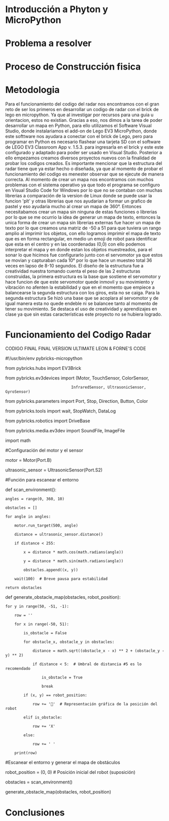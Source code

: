 # Introducción a Phyton y MicroPython

# Problema a resolver

# Proceso de Construcción fisica

# Metodologia

Para el funcionamiento del codigo del radar nos encontramos con el gran reto de ser los primeros en desarrollar un codigo de radar con el brick de lego en micropython. Ya que al investigar por recursos para una guia u orientacion, estos no existian. Gracias a eso, nos dimos a la tarea de poder desarrollar un mapa en Python, para ello utilizamos el Software Visual Studio, donde instalariamos el add-on de Lego EV3 MicroPython, donde este softtware nos ayudara a conectar con el brick de Lego, pero para programar en Python es necesario flashear una tarjeta SD con el software de LEGO EV3 Classroom App v. 1.5.3. para ingresarla en el brick y este este configurado y adaptado para poder ser usado en Visual Studio. Posterior a ello empezamos creamos diversos proyectos nuevos con la finalidad de probar los codigos creados. Es importante mencionar que la estructura del radar tiene que ya estar hecho o diseñada, ya que al momento de probar el funcionamiento del codigo es menester observar que se ejecute de manera correcta. 
Al momento de crear un mapa nos encontramos con muchos problemas con el sistema operativo ya que todo el programa se configuro en Visual Studio Code for Windows por lo que no se contaban con muchas librerias a comparación de la version de Linux donde se puede usar la funcion 'plt' y otras librerias que nos ayudarian a formar un grafico de pastel y eso ayudaria mucho al crear un mapa de 360°. Entonces necesitabamos crear un mapa sin ninguna de estas funciones o librerias por lo que se me ocurrio la idea de generar un mapa de texto, entonces la unica forma de crear un mapa sin librerias externas fue hacer un mapa de texto por lo que creamos una matriz de -50 a 51 para que tuviera un rango amplio al imprimir los objetos, con ello logramos imprimir el mapa de texto que es en forma rectangular, en medio un emoji de robot para identificar que esta en el centro y en las coordenadas (0,0) con ello podemos interpretar el mapa y en donde estan los objetos muestreados, para el sonar lo que hicimos fue configurarlo junto con el servomotor ya que estos se movian y capturaban cada 10° por lo que hace un muesteo total 36 veces en lapso de 8-10 segundos. El diseño de la estructura fue a creatividad nuestra tomando cuenta el peso de las 2 estructuras construidas, la primera estructura es la base que sostiene el servomotor y hace funcion de que este servomotor quede inmovil y su movimiento y vibración no afenten la estabilidad y que en el momento que empiece a balancearse la segunda estructura con los giros, esta no se caiga. Para la segunda estructura Se hizó una base que se acoplara al servomotor y de igual manera esta no quede endeble ni se balancee tanto al momento de tener su movimiento. Se destaca el uso de creatividad y aprendizajes en clase ya que sin estas características este proyecto no se hubiera logrado.

# Funcionamiento del Codigo Radar

CODIGO FINAL FINAL VERSION ULTIMATE LEON & FORNE'S CODE

#!/usr/bin/env pybricks-micropython

from pybricks.hubs import EV3Brick

from pybricks.ev3devices import (Motor, TouchSensor, ColorSensor,

                                 InfraredSensor, UltrasonicSensor, GyroSensor)

from pybricks.parameters import Port, Stop, Direction, Button, Color

from pybricks.tools import wait, StopWatch, DataLog

from pybricks.robotics import DriveBase

from pybricks.media.ev3dev import SoundFile, ImageFile

import math

#Configuración del motor y el sensor

motor = Motor(Port.B)

ultrasonic_sensor = UltrasonicSensor(Port.S2)

#Función para escanear el entorno

def scan_environment():

    angles = range(0, 360, 10)
    
    obstacles = []
    
    for angle in angles:
    
        motor.run_target(500, angle)
        
        distance = ultrasonic_sensor.distance()
        
        if distance < 255:
        
            x = distance * math.cos(math.radians(angle))
            
            y = distance * math.sin(math.radians(angle))
            
            obstacles.append((x, y))
        
        wait(100)  # Breve pausa para estabilidad
    
    return obstacles

def generate_obstacle_map(obstacles, robot_position):

    for y in range(50, -51, -1):
    
        row = ''
        
        for x in range(-50, 51):
        
            is_obstacle = False
            
            for obstacle_x, obstacle_y in obstacles:
            
                distance = math.sqrt((obstacle_x - x) ** 2 + (obstacle_y - y) ** 2)
                
                if distance < 5:  # Umbral de distancia #5 es lo recomendado
                
                    is_obstacle = True
                    
                    break
            
            if (x, y) == robot_position:
            
                row += '🤖'  # Representación gráfica de la posición del robot
            
            elif is_obstacle:
            
                row += 'X'
            
            else:
            
                row += ' '
       
        print(row)

#Escanear el entorno y generar el mapa de obstáculos

robot_position = (0, 0)  # Posición inicial del robot (suposición)

obstacles = scan_environment()

generate_obstacle_map(obstacles, robot_position)

# Conclusiones




